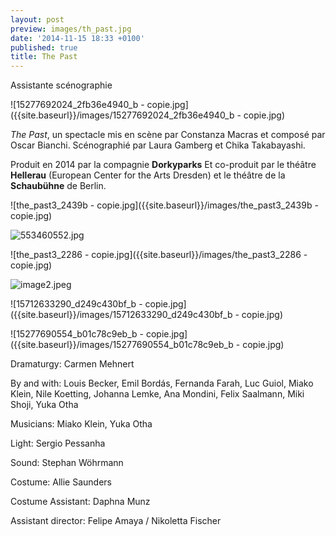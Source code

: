 ```yaml
---
layout: post
preview: images/th_past.jpg
date: '2014-11-15 18:33 +0100'
published: true
title: The Past
---
```

Assistante scénographie

![15277692024_2fb36e4940_b - copie.jpg]({{site.baseurl}}/images/15277692024_2fb36e4940_b - copie.jpg)

_The Past_, un spectacle mis en scène par Constanza Macras et composé par Oscar Bianchi. 
Scénographié par Laura Gamberg et Chika Takabayashi.

Produit en 2014 par la compagnie **Dorkyparks**
Et co-produit par le théâtre **Hellerau** (European Center for the Arts Dresden) et le théâtre de la **Schaubühne** de Berlin.

![the_past3_2439b - copie.jpg]({{site.baseurl}}/images/the_past3_2439b - copie.jpg)

![553460552.jpg]({{site.baseurl}}/images/553460552.jpg)

![the_past3_2286 - copie.jpg]({{site.baseurl}}/images/the_past3_2286 - copie.jpg)

![image2.jpeg]({{site.baseurl}}/images/image2.jpeg)

![15712633290_d249c430bf_b - copie.jpg]({{site.baseurl}}/images/15712633290_d249c430bf_b - copie.jpg)

![15277690554_b01c78c9eb_b - copie.jpg]({{site.baseurl}}/images/15277690554_b01c78c9eb_b - copie.jpg)


Dramaturgy: Carmen Mehnert

By and with: Louis Becker, Emil Bordás, Fernanda Farah, Luc Guiol, Miako Klein, Nile Koetting, Johanna Lemke, Ana Mondini, Felix Saalmann, Miki Shoji, Yuka Otha

Musicians: Miako Klein, Yuka Otha

Light: Sergio Pessanha

Sound: Stephan Wöhrmann

Costume: Allie Saunders

Costume Assistant: Daphna Munz

Assistant director: Felipe Amaya / Nikoletta Fischer
